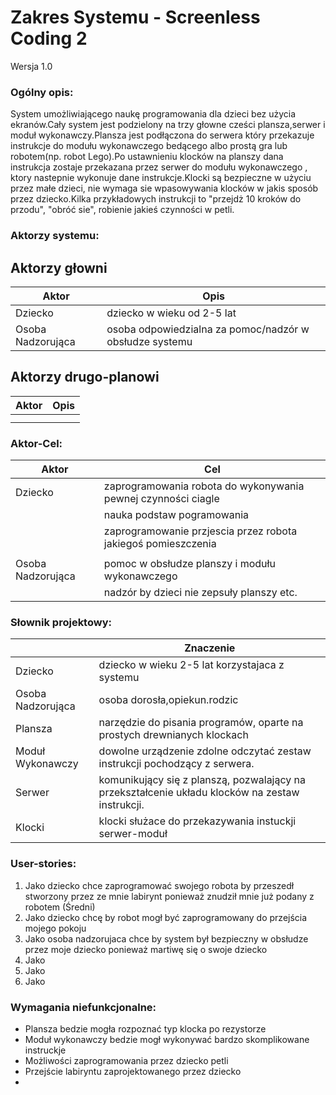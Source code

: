 # Zakres Systemu - Screenless Coding 2

Wersja 1.0

### Ogólny opis:
System umożliwiającego naukę programowania dla dzieci bez użycia ekranów.Cały system jest podzielony na trzy głowne cześci plansza,serwer i moduł wykonawczy.Plansza jest podłączona do serwera który przekazuje  instrukcje do modułu wykonawczego bedącego albo prostą gra lub robotem(np. robot Lego).Po ustawnieniu klocków na planszy dana instrukcja zostaje przekazana przez serwer do modułu wykonawczego , ktory nastepnie wykonuje dane instrukcje.Klocki są bezpieczne w użyciu przez małe dzieci, nie wymaga sie wpasowywania klocków  w jakis sposób przez dziecko.Kilka przykładowych instrukcji to "przejdż 10 kroków do przodu", "obróć sie", robienie jakieś czynności w petli.

### Aktorzy systemu:

## Aktorzy głowni
| Aktor             | Opis |
|-------------------|------|
| Dziecko           | dziecko w wieku od 2-5 lat  |
| Osoba Nadzorująca | osoba odpowiedzialna za pomoc/nadzór w obsłudze systemu     |

## Aktorzy drugo-planowi 
| Aktor                  |  Opis    |
|-------------------|------|
|                   |      |
|                   |      |
 
### Aktor-Cel:
| Aktor             | Cel |
|-------------------|-----|
| Dziecko           | zaprogramowania robota do wykonywania pewnej czynności ciagle   |
|                   | nauka podstaw pogramowania                                      |
|                   | zaprogramowanie przjescia przez robota jakiegoś pomieszczenia      |
|                   |                                                   |
| Osoba Nadzorująca | pomoc w obsłudze planszy i modułu wykonawczego    |
|                   | nadzór by dzieci nie zepsuły planszy etc. |


### Słownik projektowy:
|                   | Znaczenie |
|-------------------|-----------|
| Dziecko           |  dziecko w wieku 2-5 lat korzystajaca z systemu         |
| Osoba Nadzorująca |  osoba dorosła,opiekun.rodzic        |
| Plansza           |   narzędzie do pisania programów, oparte na prostych drewnianych klockach        |
| Moduł Wykonawczy  |  dowolne urządzenie zdolne odczytać zestaw instrukcji pochodzący z serwera.         |
| Serwer            | komunikujący się z planszą, pozwalający na przekształcenie układu klocków na zestaw instrukcji.       |
| Klocki            |  klocki służace do przekazywania instuckji serwer-moduł          | 

### User-stories:
1. Jako dziecko chce zaprogramować swojego robota by przeszedł stworzony przez ze mnie labirynt ponieważ znudził mnie już podany z robotem
(Średni)
2. Jako dziecko chcę by robot mogł być zaprogramowany do przejścia mojego pokoju 
3. Jako osoba nadzorujaca chce by system był bezpieczny w obsłudze przez moje dziecko ponieważ martiwę się o swoje dziecko
4. Jako
5. Jako 
6. Jako 

### Wymagania niefunkcjonalne:

* Plansza bedzie mogła rozpoznać typ klocka po rezystorze 
* Moduł wykonawczy bedzie mogł wykonywać bardzo skomplikowane instruckje
* Możliwości zaprogramowania przez dziecko petli
* Przejście labiryntu zaprojektowanego przez dziecko
*

